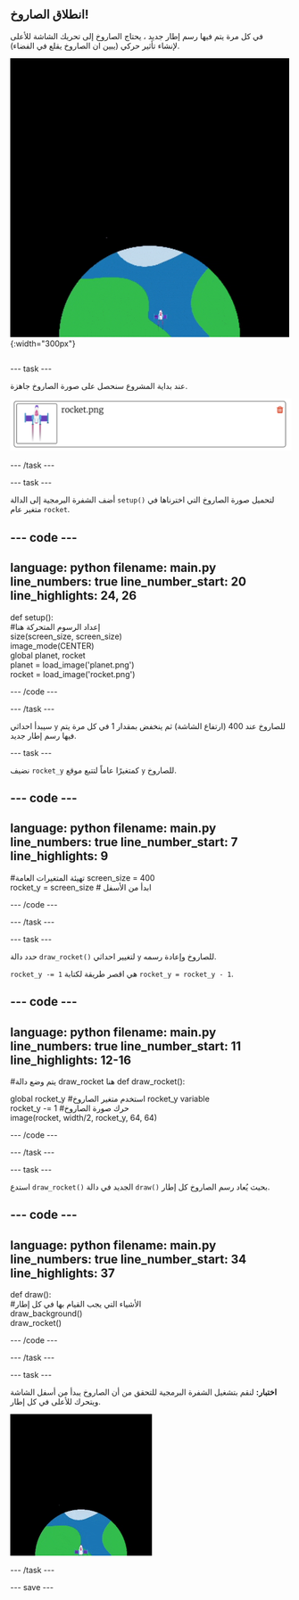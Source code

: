 ## انطلاق الصاروخ!

<div style="display: flex; flex-wrap: wrap">
<div style="flex-basis: 200px; flex-grow: 1; margin-right: 15px;">
في كل مرة يتم فيها رسم إطار جديد ، يحتاج الصاروخ إلى تحريك الشاشة للأعلى لإنشاء تأثير حركي (يبين ان الصاروخ يقلع في الفضاء).
</div>
<div>

![صاروخ يطير بسرعة ثابتة من أسفل إلى أعلى الشاشة.](images/fly.gif){:width="300px"}

</div>
</div>

--- task ---

عند بداية المشروع سنحصل على صورة الصاروخ جاهزة.

![صورة الصاروخ في مكتبة صور Trinket.](images/trinket_rocket_image.png)

--- /task ---

--- task ---

أضف الشفرة البرمجية إلى الدالة `setup()` لتحميل صورة الصاروخ التي اخترناها في متغير عام `rocket`.

--- code ---
---
language: python 
filename: main.py 
line_numbers: true 
line_number_start: 20
line_highlights: 24, 26
---

def setup():   
  #إعداد الرسوم المتحركة هنا   
  size(screen_size, screen_size)   
  image_mode(CENTER)   
  global planet, rocket   
  planet = load_image('planet.png')    
  rocket = load_image('rocket.png')

--- /code ---

--- /task ---

سيبدأ احداثي `y` للصاروخ عند 400 (ارتفاع الشاشة) ثم ينخفض بمقدار 1 في كل مرة يتم فيها رسم إطار جديد.

--- task ---

نضيف `rocket_y` كمتغيرًا عاماً لتتبع موقع `y` للصاروخ.

--- code ---
---
language: python 
filename: main.py 
line_numbers: true 
line_number_start: 7
line_highlights: 9
---

#تهيئة المتغيرات العامة
  screen_size = 400    
  rocket_y = screen_size # ابدأ من الأسفل

--- /code ---

--- /task ---

--- task ---

حدد دالة `draw_rocket()` لتغيير احداثي `y` للصاروخ وإعادة رسمه.

`rocket_y -= 1` هي اقصر طريقة لكتابة `rocket_y = rocket_y - 1`.

--- code ---
---
language: python 
filename: main.py 
line_numbers: true 
line_number_start: 11
line_highlights: 12-16
---

#يتم وضع دالة draw_rocket هنا
def draw_rocket():

  global rocket_y #استخدم متغير الصاروخ rocket_y variable    
  rocket_y -= 1 #حرك صورة الصاروخ    
  image(rocket, width/2, rocket_y, 64, 64)


--- /code ---

--- /task ---

--- task ---

استدع `draw_rocket()` الجديد في دالة `draw()` بحيث يُعاد رسم الصاروخ كل إطار.

--- code ---
---
language: python 
filename: main.py 
line_numbers: true 
line_number_start: 34
line_highlights: 37
---

def draw():   
  #الأشياء التي يجب القيام بها في كل إطار   
  draw_background()   
  draw_rocket()


--- /code ---

--- /task ---

--- task ---  

**اختبار:** لنقم بتشغيل الشفرة البرمجية للتحقق من أن الصاروخ يبدأ من أسفل الشاشة ويتحرك للأعلى في كل إطار.

![صورة الصاروخ في منتصف الشاشة.](images/trinket_rocket_fly.gif)

--- /task ---

--- save ---
